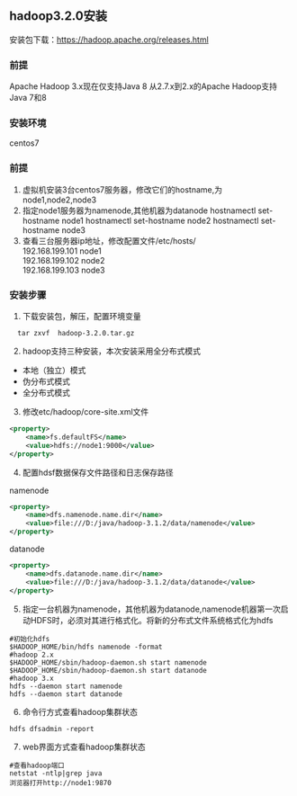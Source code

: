 ## hadoop3.2.0安装
安装包下载：https://hadoop.apache.org/releases.html

### 前提
Apache Hadoop 3.x现在仅支持Java 8
从2.7.x到2.x的Apache Hadoop支持Java 7和8
### 安装环境
  centos7

### 前提
1. 虚拟机安装3台centos7服务器，修改它们的hostname,为node1,node2,node3
2. 指定node1服务器为namenode,其他机器为datanode
    hostnamectl set-hostname node1
    hostnamectl set-hostname node2
    hostnamectl set-hostname node3 
3. 查看三台服务器ip地址，修改配置文件/etc/hosts/<br>
    192.168.199.101 node1<br>
    192.168.199.102 node2<br>
    192.168.199.103 node3<br>

### 安装步骤
1. 下载安装包，解压，配置环境变量
```shell
  tar zxvf  hadoop-3.2.0.tar.gz
```
2. hadoop支持三种安装，本次安装采用全分布式模式
  * 本地（独立）模式
  * 伪分布式模式
  * 全分布式模式      
3. 修改etc/hadoop/core-site.xml文件
```xml
<property>
	<name>fs.defaultFS</name>
	<value>hdfs://node1:9000</value>
</property>
```
4. 配置hdsf数据保存文件路径和日志保存路径

namenode
```xml
<property>
	<name>dfs.namenode.name.dir</name>
	<value>file:///D:/java/hadoop-3.1.2/data/namenode</value>
</property>
```
datanode
```xml
<property>
	<name>dfs.datanode.name.dir</name>
	<value>file:///D:/java/hadoop-3.1.2/data/datanode</value>
</property>
```
5. 指定一台机器为namenode，其他机器为datanode,namenode机器第一次启动HDFS时，必须对其进行格式化。将新的分布式文件系统格式化为hdfs
```shell
#初始化hdfs
$HADOOP_HOME/bin/hdfs namenode -format
#hadoop 2.x
$HADOOP_HOME/sbin/hadoop-daemon.sh start namenode
$HADOOP_HOME/sbin/hadoop-daemon.sh start datanode
#hadoop 3.x
hdfs --daemon start namenode
hdfs --daemon start datanode
```
6.  命令行方式查看hadoop集群状态
```shell
hdfs dfsadmin -report
```

7.  web界面方式查看hadoop集群状态
```shell
#查看hadoop端口
netstat -ntlp|grep java
浏览器打开http://node1:9870
```
